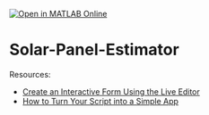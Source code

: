[![Open in MATLAB Online](https://www.mathworks.com/images/responsive/global/open-in-matlab-online.svg)](https://matlab.mathworks.com/open/github/v1?repo=yanndebray/Solar-Panel-Estimator&file=Solar%20Panel%20Estimator/SolarPanelEstimator.mlx)

# Solar-Panel-Estimator
Resources:
* [Create an Interactive Form Using the Live Editor](https://www.mathworks.com/help/matlab/matlab_prog/live-editor-to-create-interactive-form.html)
* [How to Turn Your Script into a Simple App](https://github.com/mathworks/how-to-turn-your-script-into-a-simple-app)
